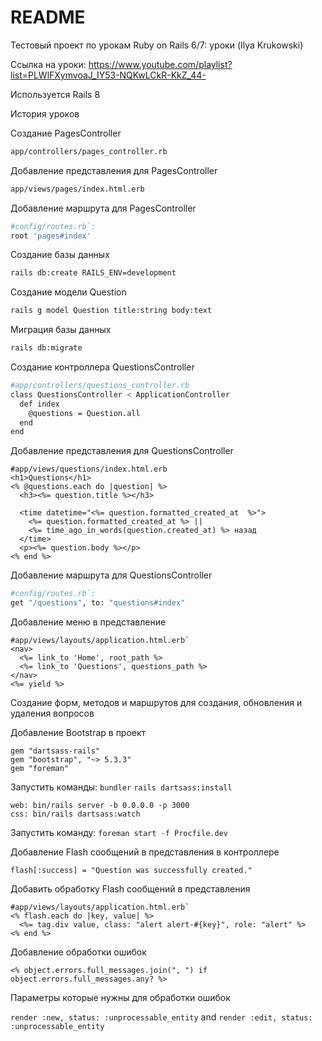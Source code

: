 # README

Тестовый проект по урокам Ruby on Rails 6/7: уроки (Ilya Krukowski)

Ссылка на уроки:
https://www.youtube.com/playlist?list=PLWlFXymvoaJ_IY53-NQKwLCkR-KkZ_44-

Используется Rails 8

История уроков

Создание PagesController

```sh
app/controllers/pages_controller.rb
```

Добавление представления для PagesController

```sh
app/views/pages/index.html.erb
```

Добавление маршрута для PagesController

```sh
#config/routes.rb`:
root 'pages#index'
```

Создание базы данных

```sh
rails db:create RAILS_ENV=development
```

Создание модели Question

```sh
rails g model Question title:string body:text
```

Миграция базы данных

```sh
rails db:migrate
```

Создание контроллера QuestionsController

```sh
#app/controllers/questions_controller.rb
class QuestionsController < ApplicationController
  def index
    @questions = Question.all
  end
end
```

Добавление представления для QuestionsController

```erb
#app/views/questions/index.html.erb
<h1>Questions</h1>
<% @questions.each do |question| %>
  <h3><%= question.title %></h3>

  <time datetime="<%= question.formatted_created_at  %>">
    <%= question.formatted_created_at %> ||
    <%= time_ago_in_words(question.created_at) %> назад
  </time>
  <p><%= question.body %></p>
<% end %>
```

Добавление маршрута для QuestionsController

```sh
#config/routes.rb`:
get "/questions", to: "questions#index"
```

Добавление меню в представление

```erb
#app/views/layouts/application.html.erb`
<nav>
  <%= link_to 'Home', root_path %>
  <%= link_to 'Questions', questions_path %>
</nav>
<%= yield %>
```

Создание форм, методов и маршрутов для создания, обновления и удаления вопросов

Добавление Bootstrap в проект

```Gemfile
gem "dartsass-rails"
gem "bootstrap", "~> 5.3.3"
gem "foreman"
```

Запустить команды:
`bundler`
`rails dartsass:install`

```Prockile.dev
web: bin/rails server -b 0.0.0.0 -p 3000
css: bin/rails dartsass:watch
```
Запустить команду: `foreman start -f Procfile.dev`

Добавление Flash сообщений в представления в контроллере

`flash[:success] = "Question was successfully created."`

Добавить обработку Flash сообщений в представления
```erb
#app/views/layouts/application.html.erb`
<% flash.each do |key, value| %>
  <%= tag.div value, class: "alert alert-#{key}", role: "alert" %>
<% end %>
```

Добавление обработки ошибок

`<% object.errors.full_messages.join(", ") if object.errors.full_messages.any? %>`


Параметры которые нужны для обработки ошибок

`render :new, status: :unprocessable_entity` and `render :edit, status: :unprocessable_entity`


